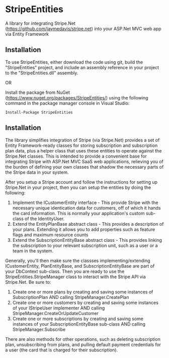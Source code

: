 # StripeEntities
A library for integrating Stripe.Net (https://github.com/jaymedavis/stripe.net) into your ASP.Net MVC web app via Entity Framework

Installation
------------
To use StripeEntities, either download the code using git, build the "StripeEntities" project, and include an assembly reference in your project to the "StripeEntities.dll" assembly.

OR

Install the package from NuGet (https://www.nuget.org/packages/StripeEntities/) using the following command in the package manager console in Visual Studio:

```
Install-Package StripeEntities
```

Installation
------------
The library simplifies integration of Stripe (via Stripe.Net) provides a set of Entity Framework-ready classes for storing subscription and subscription plan data, plus a helper class that uses these entities to operate against the Stripe.Net classes. This is intended to provide a convenient base for integrating Stripe with ASP.Net MVC SaaS web applications, relieving you of the burden of defining your own classes that shadow the necessary parts of the Stripe data in your system.

After you setup a Stripe account and follow the instructions for setting up Stripe.Net in your project, then you can setup the entities by doing the following:

1. Implement the ICustomerEntity interface - This provide Stripe with the necessary unique identication data for customers, off of which it hands the card information. This is normally your application's custom sub-class of the IdentityUser.
2. Extend the EntityPlanBase abstract class - This provides a description of your plans. Extending it allows you to add properties such as feature flags and maximum resource counts 
3. Extend the SubscriptionEntityBase abstract class - This provides linking the subscription to your relevant subscription unit, such as a user or a team in the system. 

Generally, you'll then make sure the classses implementing/extending ICustomerEntity, PlanEntityBase, and SubscriptionEntityBase are part of your DbContext sub-class. Then you are ready to use the StripeEntities.StripeManager class to interact with the Stripe API via Stripe.Net. Be sure to:

1. Create one or more plans by creating and saving some instances of SubscriptionPlan AND calling StripeManager.CreatePlan
2. Create one or more customers by creating and saving some instances of your IStripeUser implementer AND calling StripeManager.CreateOrUpdateCustomer
3. Create one or more subscriptions by creating and saving some instances of your SubscriptionEntityBase sub-class AND calling StripeManager.Subscribe

There are also methods for other operations, such as deleting subscription plan, unsubscribing from plans, and pulling default payment credentials for a user (the card that is charged for their subscription).
